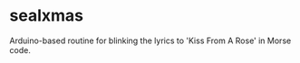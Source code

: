 sealxmas
========

Arduino-based routine for blinking the lyrics to 'Kiss From A Rose' in Morse code.
